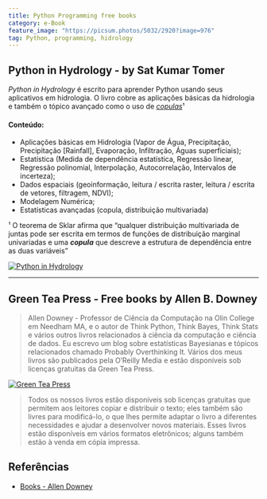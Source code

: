 ```yaml
---
title: Python Programming free books
category: e-Book
feature_image: "https://picsum.photos/5032/2920?image=976"
tag: Python, programming, hidrology
---
```

## Python in Hydrology - by Sat Kumar Tomer
*Python in Hydrology* é escrito para aprender Python usando seus aplicativos em hidrologia. O livro cobre as aplicações básicas da hidrologia e também o tópico avançado como o uso de [*copulas*](https://waterprogramming.wordpress.com/2017/11/11/an-introduction-to-copulas)¹
#### Conteúdo:
* Aplicações básicas em Hidrologia (Vapor de Água, Precipitação, Precipitação [Rainfall], Evaporação, Infiltração, Águas superficiais);
* Estatística (Medida de dependência estatística, Regressão linear, Regressão polinomial, Interpolação, Autocorrelação, Intervalos de incerteza);
* Dados espaciais (geoinformação, leitura / escrita raster, leitura / escrita de vetores, filtragem, NDVI);
* Modelagem Numérica;
* Estatísticas avançadas (copula, distribuição multivariada)

¹ O teorema de Sklar afirma que “qualquer distribuição multivariada de juntas pode ser escrita em termos de funções de distribuição marginal univariadas e uma ***copula*** que descreve a estrutura de dependência entre as duas variáveis”

[![Python in Hydrology](https://github.com/geosaber/r4geo/raw/gh-pages/img/PyHidrology.png)](http://www.greenteapress.com/pythonhydro/pythonhydro.html)

---

## Green Tea Press - Free books by Allen B. Downey
> Allen Downey - Professor de Ciência da Computação na Olin College em Needham MA, e o autor de Think Python, Think Bayes, Think Stats e vários outros livros relacionados à ciência da computação e ciência de dados.
> Eu escrevo um blog sobre estatísticas Bayesianas e tópicos relacionados chamado Probably Overthinking It. Vários dos meus livros são publicados pela O’Reilly Media e estão disponíveis sob licenças gratuitas da Green Tea Press.

[![Green Tea Press](https://github.com/geosaber/r4geo/raw/gh-pages/img/covers.png)](http://www.allendowney.com)

> Todos os nossos livros estão disponíveis sob licenças gratuitas que permitem aos leitores copiar e distribuir o texto; eles também são livres para modificá-lo, o que lhes permite adaptar o livro a diferentes necessidades e ajudar a desenvolver novos materiais.
>Esses livros estão disponíveis em vários formatos eletrônicos; alguns também estão à venda em cópia impressa.

## Referências
- [Books - Allen Downey](http://www.allendowney.com/wp/books)
